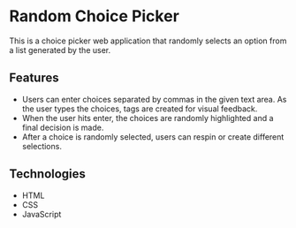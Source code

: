 # Random Choice Picker
This is a choice picker web application that randomly selects an option from a list generated by the user.
## Features
- Users can enter choices separated by commas in the given text area. As the user types the choices, tags are created for visual feedback.
- When the user hits enter, the choices are randomly highlighted and a final decision is made.
- After a choice is randomly selected, users can respin or create different selections.
## Technologies
- HTML
- CSS
- JavaScript
